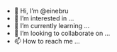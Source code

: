 - 👋 Hi, I’m @einebru
- 👀 I’m interested in ...
- 🌱 I’m currently learning ...
- 💞️ I’m looking to collaborate on ...
- 📫 How to reach me ...

<!---
einebru/einebru is a ✨ special ✨ repository because its `README.md` (this file) appears on your GitHub profile.
You can click the Preview link to take a look at your changes.
--->
